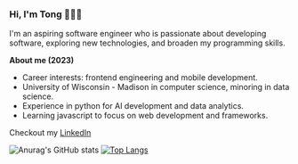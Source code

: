 ### Hi, I'm Tong 👋👨‍💻

I'm an aspiring software engineer who is passionate about developing software, exploring new technologies, and broaden my programming skills.

**About me (2023)**
* Career interests: frontend engineering and mobile development. 
* University of Wisconsin - Madison in computer science, minoring in data science.
* Experience in python for AI development and data analytics. 
* Learning javascript to focus on web development and frameworks.

Checkout my [LinkedIn](https://www.linkedin.com/in/tongyang20/) 


![Anurag's GitHub stats](https://github-readme-stats.vercel.app/api?username=TongYang-tech&show_icons=true&theme=tokyonight)
[![Top Langs](https://github-readme-stats.vercel.app/api/top-langs/?username=TongYang-tech&hide_progress=true&theme=tokyonight)](https://github.com/anuraghazra/github-readme-stats)

